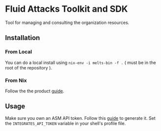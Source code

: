 # Fluid Attacks Toolkit and SDK

Tool for managing and consulting the organization resources.

## Installation

### From Local

You can do a local install using `nix-env -i melts-bin -f .` ( must be in the root of the repository ).

### From Nix

Follow the the product [guide](https://gitlab.com/fluidattacks/universe).

## Usage

Make sure you own an ASM API token. Follow this [guide](https://docs.fluidattacks.com/machine/api#using-the-asm-api-token) to generate it. Set the `INTEGRATES_API_TOKEN` variable in your shell's profile file.

